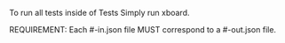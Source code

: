 To run all tests inside of Tests
Simply run xboard.

REQUIREMENT:
Each #-in.json file MUST correspond to a #-out.json file.
